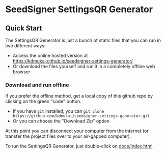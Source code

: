 # SeedSigner SettingsQR Generator


## Quick Start
The SettingsQR Generator is just a bunch of static files that you can run in two different ways:

* Access the online hosted version at https://kdmukai.github.io/seedsigner-settings-generator/
* Or download the files yourself and run it in a completely offline web browser

### Download and run offline
If you prefer the offline method, get a local copy of this github repo by clicking on the green "code" button.

* If you have `git` installed, you can `git clone https://github.com/kdmukai/seedsigner-settings-generator.git`
* Or you can choose the "Download Zip" option

At this point you can disconnect your computer from the internet (or transfer the project files over to your air-gapped computer).

To run the SettingsQR Generator, just double-click on [docs/index.html](docs/index.html?raw=1).
